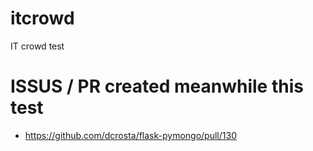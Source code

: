 # itcrowd
IT crowd  test

# ISSUS / PR created meanwhile this test
* https://github.com/dcrosta/flask-pymongo/pull/130
